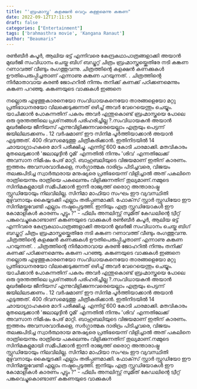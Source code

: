 ```yaml
---
title: "'ബ്രഹ്മാസ്ത്ര' കളക്ഷൻ വെറും കള്ളമെന്നു കങ്കണ"
date: 2022-09-12T17:11:53
draft: false
categories: ["Entertainment"]
tags: ['brahmasthra movie', 'Kangana Ranaut']
author: "Beaumaris"
---
```


രണ്‍ബീര്‍ കപൂര്‍, ആലിയ ഭട്ട് എന്നിവരെ കേന്ദ്രകഥാപാത്രങ്ങളാക്കി അയാന്‍ മുഖര്‍ജി സംവിധാനം ചെയ്ത ബിഗ് ബഡ്ജറ്റ് ചിത്രം ബ്രഹ്മാസ്ത്രയ്ക്കെതിരേ നടി കങ്കണ റണാവത്ത് വീണ്ടും രംഗത്തുവന്നു. ചിത്രത്തിന്റെ കളക്ഷൻ കണക്കുകൾ ഊതിപെരുപ്പിച്ചതാണ് എന്നാണു കങ്കണ പറയുന്നത്. . ചിത്രത്തിന്റെ നിര്‍മാതാവായ കരൺ ജോഹറിൽ നിന്നും തനിക്ക് കണക്ക് പഠിക്കണമെന്നും കങ്കണ പറഞ്ഞു. കങ്കണയുടെ വാക്കുകൾ ഇങ്ങനെ

നല്ലൊരു എഴുത്തുകാരനെയോ സംവിധായകനെയോ താരങ്ങളെയോ മറ്റു പ്രതിഭാധനരയോ വിലക്കെടുക്കുന്നത് ഒഴിച്ച് അവര്‍ വേറെയെന്തും ചെയ്യും. യാചിക്കാന്‍ പോകുന്നതിന് പകരം അവര്‍ എന്തുകൊണ്ട് ബ്രഹ്മാസ്ത്രയെ പോലെ ഒരു ദുരന്തത്തിലെ പ്രശ്‌നങ്ങള്‍ പരിഹരിച്ചില്ല ?.സംവിധായകൻ അയാന്‍ മുഖര്‍ജിയെ ജീനിയസ് എന്നുവിളിക്കുന്നവരെയെല്ലാം എത്രയും പെട്ടന്ന് ജയിലിലടക്കണം . 12 വര്‍ഷമാണ് ഈ സിനിമ പൂര്‍ത്തിയാക്കാന്‍ അയാന്‍ എടുത്തത്. 400 ദിവസമെടുത്തു ചിത്രീകരിക്കാന്‍. ഇതിനിടയില്‍ 14 ഛായാഗ്രാഹകരെ മാറി പരീക്ഷിച്ചു. എന്നിട്ട് 600 കോടി ചാരമാക്കി. മതവികാരം മുതലെടുക്കാന്‍ 'ജലാലുദ്ദീന്‍ റൂമി' എന്നതില്‍ നിന്നും 'ശിവ' എന്നതിലേക്ക് അവസാന നിമിഷം പേര് മാറ്റി. ബാഹുബലിയുടെ വിജയമാണ് ഇതിന് കാരണം. ഇത്തരം അവസരവാദികളെ, സര്‍ഗ്ഗാത്മക ദാരിദ്രം പിടിച്ചവരെ, വിജയം തലക്കുപിടിച്ച സ്വാര്‍ത്ഥരായ മനുഷ്യരെ പ്രതിഭയെന്ന് വിളിച്ചാല്‍ അത് പകലിനെ രാത്രിയെന്നും രാത്രിയെ പകലെന്നും വിളിക്കുന്നതിന് തുല്യമാണ്.നമ്മുടെ സിനിമകളുമായി സമീപിക്കാന്‍ ഇന്നീ രാജ്യത്ത് ഒരൊറ്റ അന്താരാഷ്ട്ര സ്റ്റുഡിയോയും നിലവിലില്ല. സിനിമാ മാഫിയാ സംഘം ഈ വ്യവസ്ഥിതി മുഴുവനായും കൈയ്യടക്കി എല്ലാം തരിപ്പണമാക്കി. ഫോക്‌സ് സ്റ്റാര്‍ സ്റ്റുഡിയോ ഈ സിനിമയ്ക്കുവേണ്ടി എല്ലാം നഷ്ടപ്പെടുത്തി. ഇനിയും എത്ര സ്റ്റുഡിയോകള്‍ ഈ കോമാളികള്‍ കാരണം പൂട്ടും ?" - ഫിലിം അനലിസ്റ്റ് സുമിത് കേഡലിന്റെ ട്വീറ്റ് പങ്കുവെച്ചുകൊണ്ടാണ് കങ്കണയുടെ വാക്കുകൾ
രണ്‍ബീര്‍ കപൂര്‍, ആലിയ ഭട്ട് എന്നിവരെ കേന്ദ്രകഥാപാത്രങ്ങളാക്കി അയാന്‍ മുഖര്‍ജി സംവിധാനം ചെയ്ത ബിഗ് ബഡ്ജറ്റ് ചിത്രം ബ്രഹ്മാസ്ത്രയ്ക്കെതിരേ നടി കങ്കണ റണാവത്ത് വീണ്ടും രംഗത്തുവന്നു. ചിത്രത്തിന്റെ കളക്ഷൻ കണക്കുകൾ ഊതിപെരുപ്പിച്ചതാണ് എന്നാണു കങ്കണ പറയുന്നത്. . ചിത്രത്തിന്റെ നിര്‍മാതാവായ കരൺ ജോഹറിൽ നിന്നും തനിക്ക് കണക്ക് പഠിക്കണമെന്നും കങ്കണ പറഞ്ഞു. കങ്കണയുടെ വാക്കുകൾ ഇങ്ങനെ നല്ലൊരു എഴുത്തുകാരനെയോ സംവിധായകനെയോ താരങ്ങളെയോ മറ്റു പ്രതിഭാധനരയോ വിലക്കെടുക്കുന്നത് ഒഴിച്ച് അവര്‍ വേറെയെന്തും ചെയ്യും. യാചിക്കാന്‍ പോകുന്നതിന് പകരം അവര്‍ എന്തുകൊണ്ട് ബ്രഹ്മാസ്ത്രയെ പോലെ ഒരു ദുരന്തത്തിലെ പ്രശ്‌നങ്ങള്‍ പരിഹരിച്ചില്ല ?.സംവിധായകൻ അയാന്‍ മുഖര്‍ജിയെ ജീനിയസ് എന്നുവിളിക്കുന്നവരെയെല്ലാം എത്രയും പെട്ടന്ന് ജയിലിലടക്കണം . 12 വര്‍ഷമാണ് ഈ സിനിമ പൂര്‍ത്തിയാക്കാന്‍ അയാന്‍ എടുത്തത്. 400 ദിവസമെടുത്തു ചിത്രീകരിക്കാന്‍. ഇതിനിടയില്‍ 14 ഛായാഗ്രാഹകരെ മാറി പരീക്ഷിച്ചു. എന്നിട്ട് 600 കോടി ചാരമാക്കി. മതവികാരം മുതലെടുക്കാന്‍ 'ജലാലുദ്ദീന്‍ റൂമി' എന്നതില്‍ നിന്നും 'ശിവ' എന്നതിലേക്ക് അവസാന നിമിഷം പേര് മാറ്റി. ബാഹുബലിയുടെ വിജയമാണ് ഇതിന് കാരണം. ഇത്തരം അവസരവാദികളെ, സര്‍ഗ്ഗാത്മക ദാരിദ്രം പിടിച്ചവരെ, വിജയം തലക്കുപിടിച്ച സ്വാര്‍ത്ഥരായ മനുഷ്യരെ പ്രതിഭയെന്ന് വിളിച്ചാല്‍ അത് പകലിനെ രാത്രിയെന്നും രാത്രിയെ പകലെന്നും വിളിക്കുന്നതിന് തുല്യമാണ്.നമ്മുടെ സിനിമകളുമായി സമീപിക്കാന്‍ ഇന്നീ രാജ്യത്ത് ഒരൊറ്റ അന്താരാഷ്ട്ര സ്റ്റുഡിയോയും നിലവിലില്ല. സിനിമാ മാഫിയാ സംഘം ഈ വ്യവസ്ഥിതി മുഴുവനായും കൈയ്യടക്കി എല്ലാം തരിപ്പണമാക്കി. ഫോക്‌സ് സ്റ്റാര്‍ സ്റ്റുഡിയോ ഈ സിനിമയ്ക്കുവേണ്ടി എല്ലാം നഷ്ടപ്പെടുത്തി. ഇനിയും എത്ര സ്റ്റുഡിയോകള്‍ ഈ കോമാളികള്‍ കാരണം പൂട്ടും ?" - ഫിലിം അനലിസ്റ്റ് സുമിത് കേഡലിന്റെ ട്വീറ്റ് പങ്കുവെച്ചുകൊണ്ടാണ് കങ്കണയുടെ വാക്കുകൾ
